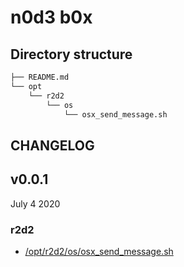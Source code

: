 # n0d3 b0x

## Directory structure

```sh
├── README.md
└── opt
    └── r2d2
        └── os
            └── osx_send_message.sh
```

## CHANGELOG

## v0.0.1

July 4 2020

### r2d2

 * [/opt/r2d2/os/osx_send_message.sh](https://github.com/ad5030/OIAP/blob/master/n0d3-b0x/opt/b0x/os/osx_send_message.sh)